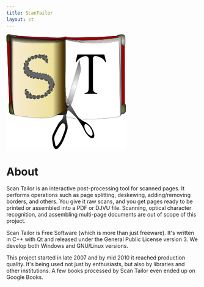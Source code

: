 ```yaml
---
title: ScanTailor
layout: st
---
```

<img src="assets/logo_h300-fs8.png" height="300">

# About

Scan Tailor is an interactive post-processing tool for scanned pages. It performs operations such as page splitting, deskewing, adding/removing borders, and others. You give it raw scans, and you get pages ready to be printed or assembled into a PDF or DJVU file. Scanning, optical character recognition, and assembling multi-page documents are out of scope of this project.

Scan Tailor is Free Software (which is more than just freeware). It's written in C++ with Qt and released under the General Public License version 3. We develop both Windows and GNU/Linux versions.

This project started in late 2007 and by mid 2010 it reached production quality.  It's being used not just by enthusiasts, but also by libraries and other institutions.  A few books processed by Scan Tailor even ended up on Google Books.
